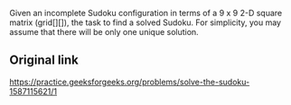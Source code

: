 Given an incomplete Sudoku configuration in terms of a 9 x 9  2-D square matrix (grid[][]), the task to find a solved Sudoku. For simplicity, you may assume that there will be only one unique solution.

## Original link
https://practice.geeksforgeeks.org/problems/solve-the-sudoku-1587115621/1